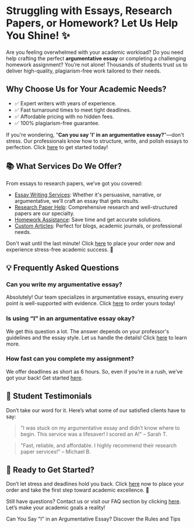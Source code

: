 <h1>Struggling with Essays, Research Papers, or Homework? Let Us Help You Shine! ✨</h1>

<p>Are you feeling overwhelmed with your academic workload? Do you need help crafting the perfect <strong>argumentative essay</strong> or completing a challenging homework assignment? You’re not alone! Thousands of students trust us to deliver high-quality, plagiarism-free work tailored to their needs.</p>

<h2>Why Choose Us for Your Academic Needs?</h2>
<ul>
    <li>✅ Expert writers with years of experience.</li>
    <li>✅ Fast turnaround times to meet tight deadlines.</li>
    <li>✅ Affordable pricing with no hidden fees.</li>
    <li>✅ 100% plagiarism-free guarantee.</li>
</ul>

<p>If you're wondering, "<strong>Can you say 'I' in an argumentative essay?</strong>"—don't stress. Our professionals know how to structure, write, and polish essays to perfection. Click <a href="https://tinyurl.com/topessay?keyword=can+you+say+i+in+an+argumentative+essay">here</a> to get started today!</p>

<h2>📚 What Services Do We Offer?</h2>
<p>From essays to research papers, we’ve got you covered:</p>
<ul>
    <li><a href="https://tinyurl.com/topessay?keyword=can+you+say+i+in+an+argumentative+essay">Essay Writing Services</a>: Whether it's persuasive, narrative, or argumentative, we’ll craft an essay that gets results.</li>
    <li><a href="https://tinyurl.com/topessay?keyword=can+you+say+i+in+an+argumentative+essay">Research Paper Help</a>: Comprehensive research and well-structured papers are our specialty.</li>
    <li><a href="https://tinyurl.com/topessay?keyword=can+you+say+i+in+an+argumentative+essay">Homework Assistance</a>: Save time and get accurate solutions.</li>
    <li><a href="https://tinyurl.com/topessay?keyword=can+you+say+i+in+an+argumentative+essay">Custom Articles</a>: Perfect for blogs, academic journals, or professional needs.</li>
</ul>

<p>Don't wait until the last minute! Click <a href="https://tinyurl.com/topessay?keyword=can+you+say+i+in+an+argumentative+essay">here</a> to place your order now and experience stress-free academic success. 🎉</p>

<h2>💡 Frequently Asked Questions</h2>
<h3>Can you write my argumentative essay?</h3>
<p>Absolutely! Our team specializes in argumentative essays, ensuring every point is well-supported with evidence. Click <a href="https://tinyurl.com/topessay?keyword=can+you+say+i+in+an+argumentative+essay">here</a> to order yours today!</p>

<h3>Is using “I” in an argumentative essay okay?</h3>
<p>We get this question a lot. The answer depends on your professor's guidelines and the essay style. Let us handle the details! Click <a href="https://tinyurl.com/topessay?keyword=can+you+say+i+in+an+argumentative+essay">here</a> to learn more.</p>

<h3>How fast can you complete my assignment?</h3>
<p>We offer deadlines as short as 6 hours. So, even if you’re in a rush, we’ve got your back! Get started <a href="https://tinyurl.com/topessay?keyword=can+you+say+i+in+an+argumentative+essay">here</a>.</p>

<h2>🌟 Student Testimonials</h2>
<p>Don’t take our word for it. Here’s what some of our satisfied clients have to say:</p>
<blockquote>
    <p>"I was stuck on my argumentative essay and didn’t know where to begin. This service was a lifesaver! I scored an A!" – Sarah T.</p>
</blockquote>
<blockquote>
    <p>"Fast, reliable, and affordable. I highly recommend their research paper services!" – Michael B.</p>
</blockquote>

<h2>📢 Ready to Get Started?</h2>
<p>Don’t let stress and deadlines hold you back. Click <a href="https://tinyurl.com/topessay?keyword=can+you+say+i+in+an+argumentative+essay">here</a> now to place your order and take the first step toward academic excellence. 🚀</p>

<p>Still have questions? Contact us or visit our FAQ section by clicking <a href="https://tinyurl.com/topessay?keyword=can+you+say+i+in+an+argumentative+essay">here</a>. Let’s make your academic goals a reality!</p>
Can You Say "I" in an Argumentative Essay? Discover the Rules and Tips

